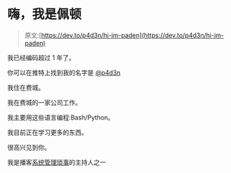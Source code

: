 # 嗨，我是佩顿

> 原文:[https://dev.to/p4d3n/hi-im-paden](https://dev.to/p4d3n/hi-im-paden)

我已经编码超过 1 年了。

你可以在推特上找到我的名字是 [@p4d3n](https://twitter.com/p4d3n)

我住在费城。

我在费城的一家公司工作。

我主要用这些语言编程:Bash/Python。

我目前正在学习更多的东西。

很高兴见到你。

我是播客[系统管理琐事](https://sysadministrivia.com/)的主持人之一